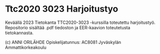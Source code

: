 # Ttc2020 3023 Harjoitustyo


Keväällä 2023 Tietokanta TTC2020-3023 -kurssilla toteutettu harjoitustyö.
Repositorio sisältää .pdf tiedoston ja EER-kaavion toteutetusta tietokannasta.

(c) ANNI ORILÄHDE Opiskelijatunnus: AC8081 Jyväskylän Ammattikorkeakoulu
